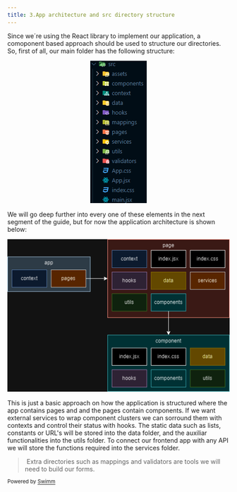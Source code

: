 ```yaml
---
title: 3.App architecture and src directory structure
---
```

Since we´re using the React library to implement our application, a comoponent based approach should be used to structure our directories. So, first of all, our main folder has the following structure:

<p align="center"><img src="/.swm/images/image-2024-9-21-18-58-17-327.png"></p>

We will go deep further into every one of these elements in the next segment of the guide, but for now the application architecture is shown below:

<p align="center"><img src="/.swm/images/image-2024-9-21-18-58-27-356.png"></p>

This is just a basic approach on how the application is structured where the app contains pages and and the pages contain components. If we want external services to wrap component clusters we can sorround them with contexts and control their status with hooks. The static data such as lists, constants or URL's will be stored into the data folder, and the auxiliar functionalities into the utils folder. To connect our frontend app with any API we will store the functions required into the services folder.

> &nbsp;Extra directories such as mappings and validators are tools we will need to build our forms.

<SwmMeta version="3.0.0" repo-id="Z2l0aHViJTNBJTNBZm9ybS1idWlsZGVyJTNBJTNBcHNtYTI4" repo-name="form-builder"><sup>Powered by [Swimm](https://app.swimm.io/)</sup></SwmMeta>
